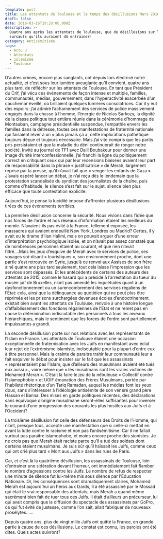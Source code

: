 ```yaml
---
template: post
title: Les attentats de Toulouse et le temps des désillusions Mars 2016
draft: false
date: 2016-03-16T19:28:00.000Z
description: >-
  Quatre ans après les attentats de Toulouse, que de désillusions sur les
  sursauts qu'ils auraient dû entrainer! 
category: Antisémitisme
tags:
  - Actu J
  - Attentats
  - Islamisme
  - Toulouse
---
```



D’autres crimes, encore plus sanglants, ont depuis lors électrisé notre actualité, et c’est sous leur lumière aveuglante qu’il convient, quatre ans plus tard, de réfléchir sur les attentats de Toulouse. En tant que Président du Crif, j’ai vécu ces événements de façon intense et multiple, familles, communautés, médias, gouvernement,  dans l’hyperactivité exacerbée d’un cauchemar éveillé, où brillaient quelques lumières consolatrices. Car il y eut des espoirs: j’ai admiré l’acharnement des services de police massivement engagés dans la chasse à l’homme, l’énergie de Nicolas Sarkozy, la dignité de la classe politique tout entière réunie dans la cérémonie d’hommage de Montauban, campagne présidentielle suspendue, l’empathie envers les familles dans la détresse, toutes ces manifestations de fraternité nationale qui faisaient rêver à un « plus jamais ça », cette implorations pathétique toujours déçue et toujours nécessaire. Mais j’ai vite compris que les partis pris persistaient et que  la maladie du déni continuerait de ronger notre société. Invité au journal de TF1 avec Dalil Boubakeur pour donner une image d’unité interconfessionnelle, j’ai franchi la ligne du politiquement correct en critiquant ceux qui par leur recensions biaisées avaient leur part de responsabilité dans la phrase « justificatrice » de Merah, largement reprise par la presse, qu’il n’avait fait que « venger les enfants de Gaza ». J’avais espéré lancer un débat, je n’ai reçu dès le lendemain que la protestation scandalisée du syndicat des journalistes de la chaîne, puis comme d’habitude, le silence s’est fait sur le sujet, silence bien plus efficace que toute contestation explicite.

Aujourd’hui, je pense la lucidité impose d’affronter plusieurs désillusions tirées de ces événements terribles. 

La première désillusion concerne la sécurité. Nous vivions dans l’idée que nos forces de l’ordre  et nos réseaux d’information étaient les meilleurs du monde. N’avaient-ils pas évité à la France, tellement exposée, les massacres qui avaient endeuillé New York, Londres ou Madrid? Certes, il y avait eu le drame d’Ilan Halimi, mais on pouvait arguer d’une erreur d’interprétation psychologique isolée, et on n’avait pas assez constaté que de nombreuses personnes étaient au courant, et que rien n’avait filtré….Mais les jeux d’esquive de Merah avec le services de police, ses voyages soi-disant « touristiques », son environnement proche, dont une partie s’est retrouvée en Syrie, jusqu’à ce renvoi aux Assises de son frère ainé quatre ans plus tard seulement, tout cela laisse l’impression que les services sont dépassés. Et les antécédents de certains des auteurs des attentats de 2015, comme le hasard qui a présidé à l’arrestation du tueur du musée juif de Bruxelles, n’ont pas amendé les inquiétudes quant à un dysfonctionnement ou un surencombrement des services régaliens de l’Etat:  cela, ainsi que la délinquance au quotidien qui ne peut plus être réprimée et les prisons surchargées devenues écoles d’endoctrinement. existait bien avant les attentats de Toulouse, renvoie à une histoire longue d’affaiblissement des fonctions régaliennes de l’Etat et ne remet pas en cause la détermination indiscutable des personnels à tous les niveaux hiérarchiques, mais le sentiment que les forces de l’ordre sont partiellement impuissantes a grandi.

La seconde désillusion porte sur nos relations avec les représentants de l’Islam en France. Les attentats de Toulouse étaient une occasion exceptionnelle de fraternisation avec les Juifs en manifestant avec éclat leur rejet de l’extrémisme islamiste, indiscutable pour la plupart d’entre eux à titre personnel. Mais la crainte de paraitre trahir leur communauté leur a fait esquiver le débat pour insister sur le fait que les assassinats « représentaient pas l’Islam, que d’ailleurs des musulmans avaient été tués eux aussi »., voire même que « les musulmans sont les vraies victimes de Mohamed Merah ». C’était là faire le jeu de la nébuleuse « Collectif contre l’Islamophobie » et UOIF émanation des Frères Musulmans, portée par l’habileté rhétorique d’un Tariq Ramadan, auquel les médias font les yeux doux, sans s’intéresser à l’idéologie antisémite de son vénéré grand père Hassan el Banna. Des mises en garde politiques récentes, des déclarations sans équivoque d’origine musulmane seront-elles suffisantes pour inverser le courant d’une progression des courants les plus hostiles aux Juifs et à l’Occident? 

La troisième désillusion fut celle des défenseurs des Droits de l’Homme, qui n’ont, presque tous, accepté une manifestation que si celle-ci mettait en avant la lutte contre le racisme et non pas l’antisémitisme. Car il ne fallait surtout pas paraitre islamophobe, et moins encore proche des sionistes. Je ne crois pas que Merah était raciste parce qu’il a tué des soldats dont certains étaient musulmans. Je suis sûr qu’il haïssait les Juifs, comme ceux qui ont crié plus tard « Mort aux Juifs » dans les rues de Paris.

Car, et c’est là la quatrième désillusion, les assassinats de Toulouse, loin d’entrainer une sidération devant l’horreur, ont immédiatement fait flamber le nombre d’agressions contre les Juifs. Le nombre de refus de respecter une minute de silence fut lui-même mis sous silence par l’Education Nationale. Or, les conséquences sont dramatiquement claires, Mohamed Merah est aujourd’hui un héros aux Izards, il a été assassiné par le Mossad qui était le vrai responsable des attentats, mais Merah a quand même sacrément bien fait de tuer tous ces Juifs. Il était d’ailleurs un précurseur, lui qui avait compris que la diffusion du spectacle des assassinats par GoPro, ce qui fut évité de justesse, comme l’on sait, allait fabriquer de nouveaux prosélytes……

Depuis quatre ans, plus de vingt mille Juifs ont quitté la France, en grande partie à cause de ces désillusions. Le constat est connu, les paroles ont été dites. Quels actes suivront?
